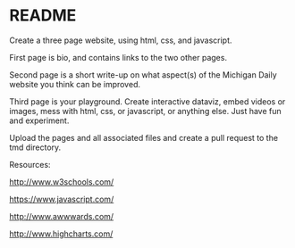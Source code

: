 # README #

Create a three page website, using html, css, and javascript.

First page is bio, and contains links to the two other pages.

Second page is a short write-up on what aspect(s) of the Michigan Daily website you think can be improved.

Third page is your playground. Create interactive dataviz, embed videos or images, mess with html, css, or javascript, or anything else. Just have fun and experiment.

Upload the pages and all associated files and create a pull request to the tmd directory.

Resources:

http://www.w3schools.com/

https://www.javascript.com/

http://www.awwwards.com/

http://www.highcharts.com/
